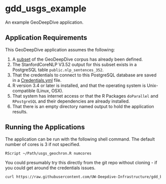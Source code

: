 # gdd_usgs_example
An example GeoDeepDive application.

## Application Requirements
This GeoDeepDive application assumes the following:

1. A [subset](/credentials/usgs_geochron_pilot.csv) of the GeoDeepDive corpus has already been defined. 
2. The StanfordCoreNLP V3.52 output for this subset exists in a PostgreSQL table `public.nlp_sentences_352`.
3. That the credentials to connect to this PostgreSQL database are saved in a [Credentials.yml](/credentials/Credentials.yml) file.
4. R version 3.4 or later is installed, and that the operating system is Unix-compatible (Linux, OSX).
5. That system has internet access or that the R Packages `doParallel` and `RPostgreSQL` and their dependencies are already installed.
6. That there is an empty directory named output to hold the application results.

## Running the Applications
The application can be run with the following shell command. The default number of cores is 3 if not specified.

````bash
RScript ~/Path/usgs_geochron.R numcores
````

You could presumably try this directly from the git repo without cloning - if you could get around the credentials issues.
````bash
curl https://raw.githubusercontent.com/UW-Deepdive-Infrastructure/gdd_byod/master/application/usgs_geochron.R | RScript 4
````
